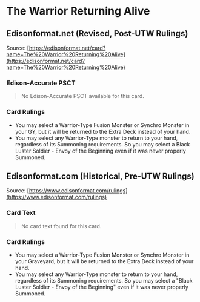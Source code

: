 # The Warrior Returning Alive

## Edisonformat.net (Revised, Post-UTW Rulings)

Source: [https://edisonformat.net/card?name=The%20Warrior%20Returning%20Alive](https://edisonformat.net/card?name=The%20Warrior%20Returning%20Alive)

### Edison-Accurate PSCT

> No Edison-Accurate PSCT available for this card.

### Card Rulings

*   You may select a Warrior-Type Fusion Monster or Synchro Monster in your GY, but it will be returned to the Extra Deck instead of your hand.
*   You may select any Warrior-Type monster to return to your hand, regardless of its Summoning requirements. So you may select a Black Luster Soldier - Envoy of the Beginning even if it was never properly Summoned.


## Edisonformat.com (Historical, Pre-UTW Rulings)

Source: [https://www.edisonformat.com/rulings](https://www.edisonformat.com/rulings)

### Card Text

> No card text found for this card.

### Card Rulings

*   You may select a Warrior-Type Fusion Monster or Synchro Monster in your Graveyard, but it will be returned to the Extra Deck instead of your hand.
*   You may select any Warrior-Type monster to return to your hand, regardless of its Summoning requirements. So you may select a "Black Luster Soldier - Envoy of the Beginning" even if it was never properly Summoned.


